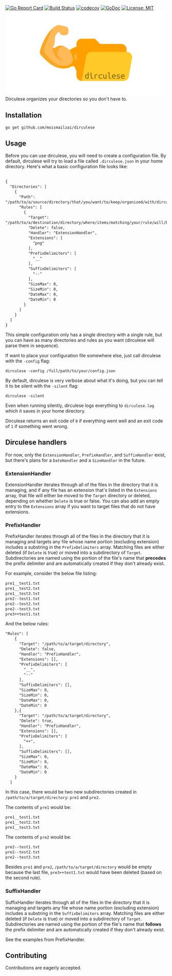[![Go Report Card](https://goreportcard.com/badge/github.com/moismailzai/dirculese)](https://goreportcard.com/report/github.com/moismailzai/dirculese) [![Build Status](https://travis-ci.org/moismailzai/dirculese.svg?branch=master)](https://travis-ci.org/moismailzai/dirculese) [![codecov](https://codecov.io/gh/moismailzai/dirculese/branch/master/graph/badge.svg)](https://codecov.io/gh/moismailzai/dirculese) [![GoDoc](https://godoc.org/github.com/moismailzai/dirculese?status.svg)](https://godoc.org/github.com/moismailzai/dirculese) [![License: MIT](https://img.shields.io/badge/License-MIT-yellow.svg)](https://opensource.org/licenses/MIT)
![Dirculese logo which depicts a standard folder icon with a muscular arm attached on the left ](dirculese.png "hero of song and story")
Dirculese organizes your directories so you don't have to.

## Installation

```
go get github.com/moismailzai/dirculese
```

## Usage
Before you can use dirculese, you will need to create a configuration file. By default, dirculese will try to load a file called ```.dirculese.json``` in your home directory. Here's what a basic configuration file looks like:

```

{
  "Directories": [
    {
      "Path": "/path/to/a/source/directory/that/you/want/to/keep/organized/with/dirculese/rules",
      "Rules": [
        {
          "Target": "/path/to/a/destination/directory/where/items/matching/your/rule/will/be/moved",
          "Delete": false,
          "Handler": "ExtensionHandler",
          "Extensions": [
            "png"
          ],
          "PrefixDelimiters": [
            "__"
          ],
          "SuffixDelimiters": [
            "--"
          ],
          "SizeMax": 0,
          "SizeMin": 0,
          "DateMax": 0,
          "DateMin": 0
        }
      ]
    }
  ]
}
```
This simple configuration only has a single directory with a single rule, but you can have as many directories and rules as you want (dirculese will parse them in sequence).

If want to place your configuration file somewhere else, just call dirculese with the ```-config``` flag:

```
dirculese -config /full/path/to/your/config.json
```

By default, dirculese is very verbose about what it's doing, but you can tell it to be silent with the ```-silent``` flag:

```
dirculese -silent
```

Even when running silently, dirculese logs everything to ```dirculese.log``` which it saves in your home directory.

Dirculese returns an exit code of ```0``` if everything went well and an exit code of ```1``` if something went wrong.

## Dirculese handlers
For now, only the ```ExtensionHandler```, ```PrefixHandler```, and ```SuffixHandler``` exist, but there's plans for a ```DateHandler``` and a ```SizeHandler``` in the future.

### ExtensionHandler
ExtensionHandler iterates through all of the files in the directory that it is managing, and if any file has an extension that's listed in the ```Extensions``` array, that file will either be moved to the ```Target``` directory or deleted, depending on whether ```Delete``` is true or false. You can also add an empty entry to the ```Extensions``` array if you want to target files that do not have extensions.

### PrefixHandler
PrefixHandler iterates through all of the files in the directory that it is managing and targets any file whose name portion (excluding extension) includes a substring in the ```PrefixDelimiters``` array. Matching files are either deleted (if ```Delete``` is true) or moved into a subdirectory of ```Target```. Subdirectories are named using the portion of the file's name that **precedes** the prefix delimiter and are automatically created if they don't already exist.

For example, consider the below file listing:

```
pre1__test1.txt
pre1__test2.txt
pre1__test3.txt
pre2--test1.txt
pre2--test2.txt
pre2--test3.txt
pre3++test1.txt
```

And the below rules:

```
"Rules": [
    {
      "Target": "/path/to/a/target/directory",
      "Delete": false,
      "Handler": "PrefixHandler",
      "Extensions": [],
      "PrefixDelimiters": [
        "__",
        "--"
      ],
      "SuffixDelimiters": [],
      "SizeMax": 0,
      "SizeMin": 0,
      "DateMax": 0,
      "DateMin": 0
    },{
      "Target": "/path/to/a/target/directory",
      "Delete": true,
      "Handler": "PrefixHandler",
      "Extensions": [],
      "PrefixDelimiters": [
        "++",
      ],
      "SuffixDelimiters": [],
      "SizeMax": 0,
      "SizeMin": 0,
      "DateMax": 0,
      "DateMin": 0
    }
  ]
```

In this case, there would be two new subdirectories created in ```/path/to/a/target/directory```: ```pre1``` and ```pre2```. 

The contents of ```pre1``` would be:

```
pre1__test1.txt
pre1__test2.txt
pre1__test3.txt
```

The contents of ```pre2``` would be:

```
pre2--test1.txt
pre2--test2.txt
pre2--test3.txt
```

Besides ```pre1``` and ```pre2```, ```/path/to/a/target/directory``` would be empty because the last file, ```pre3++test1.txt``` would have been deleted (based on the second rule).

### SuffixHandler
SuffixHandler iterates through all of the files in the directory that it is managing and targets any file whose name portion (excluding extension) includes a substring in the ```SuffixDelimiters``` array. Matching files are either deleted (if ```Delete``` is true) or moved into a subdirectory of ```Target```. Subdirectories are named using the portion of the file's name that **follows** the prefix delimiter and are automatically created if they don't already exist.

See the examples from PrefixHandler.

## Contributing
Contributions are eagerly accepted.